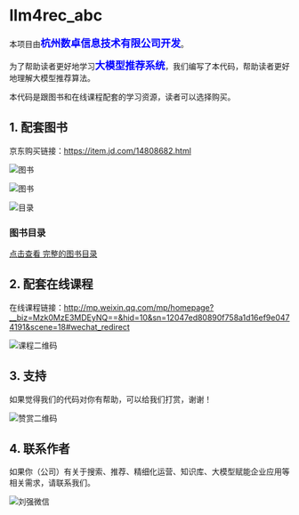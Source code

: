 # llm4rec_abc

本项目由<font size="4" color="blue">**杭州数卓信息技术有限公司开发**</font>。

为了帮助读者更好地学习<font size="4" color="blue">**大模型推荐系统**</font>，我们编写了本代码，帮助读者更好地理解大模型推荐算法。

本代码是跟图书和在线课程配套的学习资源，读者可以选择购买。


## 1. 配套图书

京东购买链接：https://item.jd.com/14808682.html

![图书](./book/立体图.png)

![图书](./book/海报图.png)

![目录](./book/目录第一页.png)

### 图书目录
[点击查看 完整的图书目录](./book/图书介绍&目录.pdf)



## 2. 配套在线课程
在线课程链接：http://mp.weixin.qq.com/mp/homepage?__biz=Mzk0MzE3MDEyNQ==&hid=10&sn=12047ed80890f758a1d16ef9e0474191&scene=18#wechat_redirect

![课程二维码](./course/大模型推荐系统.jpg)


## 3. 支持
如果觉得我们的代码对你有帮助，可以给我们打赏，谢谢！

![赞赏二维码](./img/赞赏二维码.jpg)


## 4. 联系作者
如果你（公司）有关于搜索、推荐、精细化运营、知识库、大模型赋能企业应用等相关需求，请联系我们。

![刘强微信](./img/作者微信.jpg)